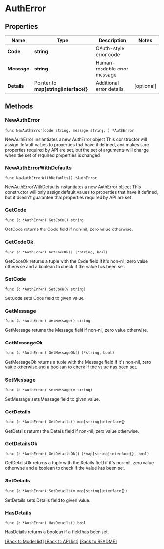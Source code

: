 # AuthError

## Properties

Name | Type | Description | Notes
------------ | ------------- | ------------- | -------------
**Code** | **string** | OAuth-style error code | 
**Message** | **string** | Human-readable error message | 
**Details** | Pointer to **map[string]interface{}** | Additional error details | [optional] 

## Methods

### NewAuthError

`func NewAuthError(code string, message string, ) *AuthError`

NewAuthError instantiates a new AuthError object
This constructor will assign default values to properties that have it defined,
and makes sure properties required by API are set, but the set of arguments
will change when the set of required properties is changed

### NewAuthErrorWithDefaults

`func NewAuthErrorWithDefaults() *AuthError`

NewAuthErrorWithDefaults instantiates a new AuthError object
This constructor will only assign default values to properties that have it defined,
but it doesn't guarantee that properties required by API are set

### GetCode

`func (o *AuthError) GetCode() string`

GetCode returns the Code field if non-nil, zero value otherwise.

### GetCodeOk

`func (o *AuthError) GetCodeOk() (*string, bool)`

GetCodeOk returns a tuple with the Code field if it's non-nil, zero value otherwise
and a boolean to check if the value has been set.

### SetCode

`func (o *AuthError) SetCode(v string)`

SetCode sets Code field to given value.


### GetMessage

`func (o *AuthError) GetMessage() string`

GetMessage returns the Message field if non-nil, zero value otherwise.

### GetMessageOk

`func (o *AuthError) GetMessageOk() (*string, bool)`

GetMessageOk returns a tuple with the Message field if it's non-nil, zero value otherwise
and a boolean to check if the value has been set.

### SetMessage

`func (o *AuthError) SetMessage(v string)`

SetMessage sets Message field to given value.


### GetDetails

`func (o *AuthError) GetDetails() map[string]interface{}`

GetDetails returns the Details field if non-nil, zero value otherwise.

### GetDetailsOk

`func (o *AuthError) GetDetailsOk() (*map[string]interface{}, bool)`

GetDetailsOk returns a tuple with the Details field if it's non-nil, zero value otherwise
and a boolean to check if the value has been set.

### SetDetails

`func (o *AuthError) SetDetails(v map[string]interface{})`

SetDetails sets Details field to given value.

### HasDetails

`func (o *AuthError) HasDetails() bool`

HasDetails returns a boolean if a field has been set.


[[Back to Model list]](../README.md#documentation-for-models) [[Back to API list]](../README.md#documentation-for-api-endpoints) [[Back to README]](../README.md)


